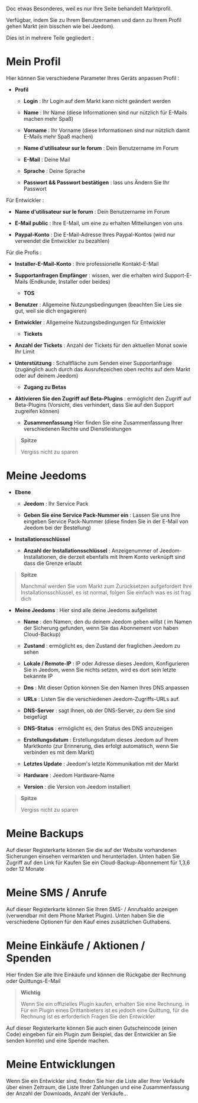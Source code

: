 Doc etwas Besonderes, weil es nur Ihre Seite behandelt
Marktprofil.

Verfügbar, indem Sie zu Ihrem Benutzernamen und dann zu Ihrem Profil gehen
Markt (ein bisschen wie bei Jeedom).

Dies ist in mehrere Teile gegliedert :

Mein Profil 
==========

Hier können Sie verschiedene Parameter Ihres Geräts anpassen
Profil :

-   **Profil**

    -   **Login** : Ihr Login auf dem Markt kann nicht geändert werden

    -   **Name** : Ihr Name (diese Informationen sind nur nützlich für
        E-Mails machen mehr Spaß)

    -   **Vorname** : Ihr Vorname (diese Informationen sind nur nützlich
        damit E-Mails mehr Spaß machen)

    -   **Name d'utilisateur sur le forum** : Dein Benutzername im Forum

    -   **E-Mail** : Deine Mail

    -   **Sprache** : Deine Sprache

    -   **Passwort &amp;&amp; Passwort bestätigen** : lass uns
        Ändern Sie Ihr Passwort

Für Entwickler :

-   **Name d'utilisateur sur le forum** : Dein Benutzername im Forum

-   **E-Mail public** : Ihre E-Mail, um eine zu erhalten
    Mitteilungen von uns

-   **Paypal-Konto** : Die E-Mail-Adresse Ihres Paypal-Kontos (wird nur verwendet
    die Entwickler zu bezahlen)

Für die Profis :

-   **Installer-E-Mail-Konto** : Ihre professionelle Kontakt-E-Mail

-   **Supportanfragen Empfänger** : wissen, wer die erhalten wird
    Support-E-Mails (Endkunde, Installer oder beides)

    -   **TOS**

-   **Benutzer** : Allgemeine Nutzungsbedingungen (beachten Sie
    Lies sie gut, weil sie dich engagieren)

-   **Entwickler** : Allgemeine Nutzungsbedingungen für
    Entwickler

    -   **Tickets**

-   **Anzahl der Tickets** : Anzahl der Tickets für den aktuellen Monat
    sowie Ihr Limit

-   **Unterstützung** : Schaltfläche zum Senden einer Supportanfrage (zugänglich
    auch durch das Ausrufezeichen oben rechts auf dem Markt oder
    auf deinem Jeedom)

    -   **Zugang zu Betas**

-   **Aktivieren Sie den Zugriff auf Beta-Plugins** : ermöglicht den Zugriff auf
    Beta-Plugins (Vorsicht, dies verhindert, dass Sie auf den Support zugreifen können)

    -   **Zusammenfassung** Hier finden Sie eine Zusammenfassung Ihrer verschiedenen
        Rechte und Dienstleistungen

> **Spitze**
>
> Vergiss nicht zu sparen

Meine Jeedoms 
===========

-   **Ebene**

    -   **Jeedom** : Ihr Service Pack

    -   **Geben Sie eine Service Pack-Nummer ein** : Lassen Sie uns Ihre eingeben
        Service Pack-Nummer (diese finden Sie in der E-Mail von
        Jeedom bei der Bestellung)

-   **Installationsschlüssel**

    -   **Anzahl der Installationsschlüssel** : Anzeigenummer
        of Jeedom-Installationen, die derzeit ebenfalls mit Ihrem Konto verknüpft sind
        dass die Grenze erlaubt

> **Spitze**
>
> Manchmal werden Sie vom Markt zum Zurücksetzen aufgefordert
> Ihre Installationsschlüssel, es ist normal, folgen Sie einfach was es ist
> frag dich

-   **Meine Jeedoms** : Hier sind alle deine Jeedoms aufgelistet

    -   **Name** : den Namen, den du deinem Jeedom geben willst (
        im Namen der Sicherung gefunden, wenn Sie das Abonnement von haben
        Cloud-Backup)

    -   **Zustand** : ermöglicht es, den Zustand der fraglichen Jeedom zu sehen

    -   **Lokale / Remote-IP** : IP oder Adresse dieses Jeedom,
        Konfigurieren Sie in Jeedom, wenn Sie nichts setzen, wird es dort sein
        letzte bekannte IP

    -   **Dns** : Mit dieser Option können Sie den Namen Ihres DNS anpassen

    -   **URLs** : Listen Sie die verschiedenen Jeedom-Zugriffs-URLs auf.

    -   **DNS-Server** : sagt Ihnen, ob der DNS-Server, zu dem Sie
        sind beigefügt

    -   **DNS-Status** : ermöglicht es, den Status des DNS anzuzeigen

    -   **Erstellungsdatum** : Erstellungsdatum dieses Jeedom auf Ihrem
        Marktkonto (zur Erinnerung, dies erfolgt automatisch, wenn
        Sie verbinden es mit dem Markt)

    -   **Letztes Update** : Jeedom&#39;s letzte Kommunikation mit
        der Markt

    -   **Hardware** : Jeedom Hardware-Name

    -   **Version** : die Version von Jeedom installiert

> **Spitze**
>
> Vergiss nicht zu sparen

Meine Backups 
===========

Auf dieser Registerkarte können Sie die auf der Website vorhandenen Sicherungen einsehen
vermarkten und herunterladen. Unten haben Sie Zugriff auf den Link für
Kaufen Sie ein Cloud-Backup-Abonnement für 1,3,6 oder 12 Monate

Meine SMS / Anrufe 
==============

Auf dieser Registerkarte können Sie Ihren SMS- / Anrufsaldo anzeigen
(verwendbar mit dem Phone Market Plugin). Unten haben Sie die
verschiedene Optionen für den Kauf eines zusätzlichen Guthabens.

Meine Einkäufe / Aktionen / Spenden 
======================

Hier finden Sie alle Ihre Einkäufe und können die Rückgabe der
Rechnung oder Quittungs-E-Mail

> **Wichtig**
>
> Wenn Sie ein offizielles Plugin kaufen, erhalten Sie eine Rechnung. in
> Für ein Plugin eines Drittanbieters ist es jedoch eine Quittung, für die Rechnung ist es erforderlich
> Fragen Sie den Entwickler

Auf dieser Registerkarte können Sie auch einen Gutscheincode (einen Code) eingeben
für ein Plugin zum Beispiel, das der Entwickler an Sie senden konnte) und
eine Spende machen.

Meine Entwicklungen 
=================

Wenn Sie ein Entwickler sind, finden Sie hier die Liste aller Ihrer
Verkäufe über einen Zeitraum, die Liste Ihrer Zahlungen und eine Zusammenfassung der
Anzahl der Downloads, Anzahl der Verkäufe…
